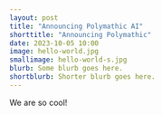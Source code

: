 ```yaml
---
layout: post
title: "Announcing Polymathic AI"
shorttitle: "Announcing Polymathic"
date: 2023-10-05 10:00
image: hello-world.jpg
smallimage: hello-world-s.jpg
blurb: Some blurb goes here.
shortblurb: Shorter blurb goes here.
---
```


We are so cool!